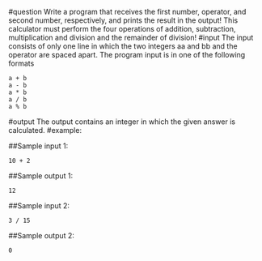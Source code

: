 #question
Write a program that receives the first number, operator, and second number, respectively, and prints the result in the output! This calculator must perform the four operations of addition, subtraction, multiplication and division and the remainder of division!
#input
The input consists of only one line in which the two integers aa and bb and the operator are spaced apart.
The program input is in one of the following formats
```
a + b
a - b
a * b
a / b
a % b
```
#output
The output contains an integer in which the given answer is calculated.
#example:

##Sample input 1:
```
10 + 2
```
##Sample output 1:
```
12
```
##Sample input 2:
```
3 / 15
```
##Sample output 2:
```
0
```